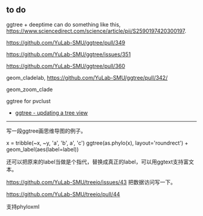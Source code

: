 ## to do


ggtree + deeptime can do something like this, <https://www.sciencedirect.com/science/article/pii/S2590197420300197>.



https://github.com/YuLab-SMU/ggtree/pull/349

https://github.com/YuLab-SMU/ggtree/issues/351

https://github.com/YuLab-SMU/ggtree/pull/360

geom_cladelab, <https://github.com/YuLab-SMU/ggtree/pull/342/>


geom_zoom_clade

ggtree for pvclust


+ [ggtree - updating a tree view](https://mp.weixin.qq.com/s/csZUfzoluTkXp9DxYR7w6g)


----------------


写一段ggtree画思维导图的例子。

x = tribble(~x, ~y,
        'a', 'b',
        a', 'c')
ggtree(as.phylo(x), layout='roundrect') + geom_label(aes(label=label))

还可以把原来的label当做是个指代，替换成真正的label，可以用ggtext支持富文本。



https://github.com/YuLab-SMU/treeio/issues/43
把数据访问写一下。


https://github.com/YuLab-SMU/treeio/pull/44

支持phyloxml